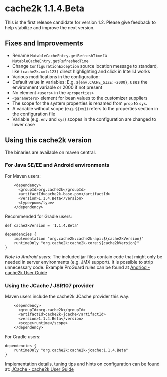 # cache2k 1.1.4.Beta

This is the first release candidate for version 1.2. Please give feedback to help
stabilize and improve the next version.
   
## Fixes and Improvements

- Rename `MutableCacheEntry.getRefreshTime` to `MutableCacheEntry.getRefreshedTime`  
- Change `ConfigurationException` source location message to standard, like `(cache2k.xml:123)` 
  direct highlighting and click in IntelliJ works
- Various modifications in the configuraiton:
- Default value in variables: E.g. `${env.CACHE_SIZE:-2000}`, uses the environment variable or 2000 if not present
- No element `<users>` in the `<properties>`
- `<parameters>` element for bean values to the customizer suppliers
- The scope for the system properties is renamed from `prop` to `sys`.
- A variable without scope (e.g. `${xy}`) refers to the properties section in the configuration file
- Variable (e.g. `env` and `sys`) scopes in the configuration are changed to lower case
  

## Using this cache2k version

The binaries are available on maven central.

### For Java SE/EE and Android environments

For Maven users:

````
    <dependency>
      <groupId>org.cache2k</groupId>
      <artifactId>cache2k-base-pom</artifactId>
      <version>1.1.4.Beta</version>
      <type>pom</type>
    </dependency>
````

Recommended for Gradle users:

````
def cache2kVersion = '1.1.4.Beta'

dependencies {
    implementation "org.cache2k:cache2k-api:${cache2kVersion}"
    runtimeOnly "org.cache2k:cache2k-core:${cache2kVersion}"
}
````

_Note to Android users:_ The included jar files contain code that might only be needed in server environments (e.g. JMX support).
It is possible to strip unnecessary code. Example ProGuard rules can be found at [Andriod - cache2k User Guide](https://cache2k.org/docs/latest/user-guide.html#android)

### Using the JCache / JSR107 provider

Maven users include the cache2k JCache provider this way:

````
    <dependency>
      <groupId>org.cache2k</groupId>
      <artifactId>cache2k-jcache</artifactId>
      <version>1.1.4.Beta</version>
      <scope>runtime</scope>
    </dependency>
````

For Gradle users:

````
dependencies {
    runtimeOnly "org.cache2k:cache2k-jcache:1.1.4.Beta"
}
````

Implementation details, tuning tips and hints on configuration can be found at: [JCache - cache2k User Guide](https://cache2k.org/docs/latest/user-guide.html#jcache)